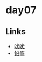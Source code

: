 # day07

## Links

- [吠吠](https://rabbittee.github.io/JavaScript30/day07/haha/)
- [鉛筆](https://rabbittee.github.io/JavaScript30/day07/pencil/)
